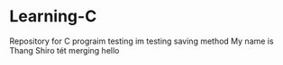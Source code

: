 # Learning-C
Repository for C prograim testing
im testing saving method
My name is Thang Shiro
tét merging hello